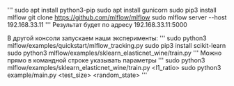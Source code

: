 '''
sudo apt install python3-pip
sudo apt install gunicorn
sudo pip3 install mlflow
git clone https://github.com/mlflow/mlflow
sudo mlflow server --host 192.168.33.11 
'''
Результат будет по адресу 192.168.33.11:5000

В другой консоли запускаем наши эксперименты:
'''
sudo python3 mlflow/examples/quickstart/mlflow_tracking.py
sudo pip3 install scikit-learn
sudo python3 mlflow/examples/sklearn_elasticnet_wine/train.py
'''
Можно прямо в командной строке указывать параметры
'''
sudo python3 mlflow/examples/sklearn_elasticnet_wine/train.py <alpha> <l1_ratio>
sudo python3 example/main.py <test_size> <random_state>
'''

